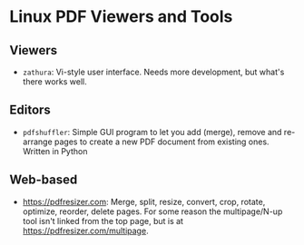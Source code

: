 Linux PDF Viewers and Tools
===========================

Viewers
-------

- `zathura`: Vi-style user interface. Needs more development, but
  what's there works well.


Editors
-------

- `pdfshuffler`: Simple GUI program to let you add (merge),
  remove and re-arrange pages to create a new PDF document from
  existing ones. Written in Python


Web-based
---------

- <https://pdfresizer.com>: Merge, split, resize, convert, crop,
  rotate, optimize, reorder, delete pages. For some reason the
  multipage/N-up tool isn't linked from the top page, but is at
  <https://pdfresizer.com/multipage>.
